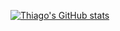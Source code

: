 [![Thiago's GitHub stats](https://github-readme-stats.vercel.app/api?username=thpgoncalves)](https://github.com/thpgoncalves/github-readme-stats)
